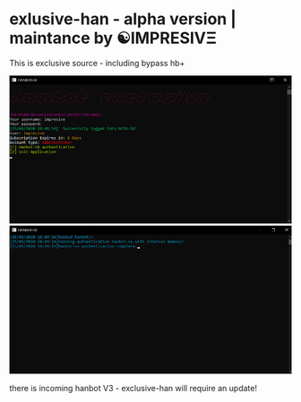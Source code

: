 # exlusive-han - alpha version | maintance by ☯IMPRESIVΞ
This is exclusive source - including bypass hb+

![proof](images/feature.png)
![proof](images/feature2.png)

there is incoming hanbot V3 - exclusive-han will require an update!
